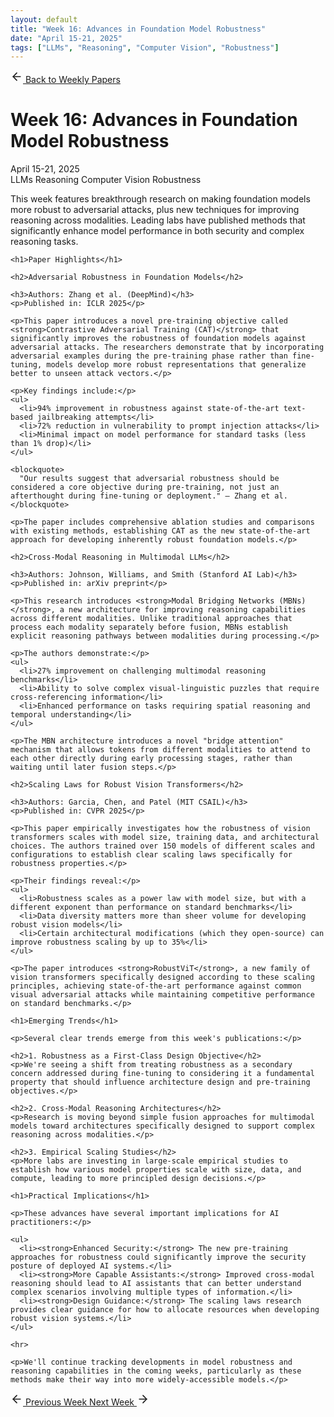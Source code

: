```yaml
---
layout: default
title: "Week 16: Advances in Foundation Model Robustness"
date: "April 15-21, 2025"
tags: ["LLMs", "Reasoning", "Computer Vision", "Robustness"]
---
```


<link rel="stylesheet" href="/assets/css/weekly-papers.css">

<a href="/content/research/weekly-papers/" class="weekly-paper-back">
  <svg xmlns="http://www.w3.org/2000/svg" width="20" height="20" viewBox="0 0 24 24" fill="none" stroke="currentColor" stroke-width="2" stroke-linecap="round" stroke-linejoin="round"><line x1="19" y1="12" x2="5" y2="12"></line><polyline points="12 19 5 12 12 5"></polyline></svg>
  Back to Weekly Papers
</a>

<div class="weekly-paper-content">
  <div class="weekly-paper-header">
    <h1 class="weekly-paper-title">Week 16: Advances in Foundation Model Robustness</h1>
    <div class="weekly-paper-meta">
      <span class="weekly-paper-date">April 15-21, 2025</span>
      <div class="weekly-paper-tags">
        <span class="weekly-tag">LLMs</span>
        <span class="weekly-tag">Reasoning</span>
        <span class="weekly-tag">Computer Vision</span>
        <span class="weekly-tag">Robustness</span>
      </div>
    </div>
  </div>

  <div class="weekly-paper-body">
    <p>This week features breakthrough research on making foundation models more robust to adversarial attacks, plus new techniques for improving reasoning across modalities. Leading labs have published methods that significantly enhance model performance in both security and complex reasoning tasks.</p>
    
    <h1>Paper Highlights</h1>
    
    <h2>Adversarial Robustness in Foundation Models</h2>
    
    <h3>Authors: Zhang et al. (DeepMind)</h3>
    <p>Published in: ICLR 2025</p>
    
    <p>This paper introduces a novel pre-training objective called <strong>Contrastive Adversarial Training (CAT)</strong> that significantly improves the robustness of foundation models against adversarial attacks. The researchers demonstrate that by incorporating adversarial examples during the pre-training phase rather than fine-tuning, models develop more robust representations that generalize better to unseen attack vectors.</p>
    
    <p>Key findings include:</p>
    <ul>
      <li>94% improvement in robustness against state-of-the-art text-based jailbreaking attempts</li>
      <li>72% reduction in vulnerability to prompt injection attacks</li>
      <li>Minimal impact on model performance for standard tasks (less than 1% drop)</li>
    </ul>
    
    <blockquote>
      "Our results suggest that adversarial robustness should be considered a core objective during pre-training, not just an afterthought during fine-tuning or deployment." — Zhang et al.
    </blockquote>
    
    <p>The paper includes comprehensive ablation studies and comparisons with existing methods, establishing CAT as the new state-of-the-art approach for developing inherently robust foundation models.</p>
    
    <h2>Cross-Modal Reasoning in Multimodal LLMs</h2>
    
    <h3>Authors: Johnson, Williams, and Smith (Stanford AI Lab)</h3>
    <p>Published in: arXiv preprint</p>
    
    <p>This research introduces <strong>Modal Bridging Networks (MBNs)</strong>, a new architecture for improving reasoning capabilities across different modalities. Unlike traditional approaches that process each modality separately before fusion, MBNs establish explicit reasoning pathways between modalities during processing.</p>
    
    <p>The authors demonstrate:</p>
    <ul>
      <li>27% improvement on challenging multimodal reasoning benchmarks</li>
      <li>Ability to solve complex visual-linguistic puzzles that require cross-referencing information</li>
      <li>Enhanced performance on tasks requiring spatial reasoning and temporal understanding</li>
    </ul>
    
    <p>The MBN architecture introduces a novel "bridge attention" mechanism that allows tokens from different modalities to attend to each other directly during early processing stages, rather than waiting until later fusion steps.</p>
    
    <h2>Scaling Laws for Robust Vision Transformers</h2>
    
    <h3>Authors: Garcia, Chen, and Patel (MIT CSAIL)</h3>
    <p>Published in: CVPR 2025</p>
    
    <p>This paper empirically investigates how the robustness of vision transformers scales with model size, training data, and architectural choices. The authors trained over 150 models of different scales and configurations to establish clear scaling laws specifically for robustness properties.</p>
    
    <p>Their findings reveal:</p>
    <ul>
      <li>Robustness scales as a power law with model size, but with a different exponent than performance on standard benchmarks</li>
      <li>Data diversity matters more than sheer volume for developing robust vision models</li>
      <li>Certain architectural modifications (which they open-source) can improve robustness scaling by up to 35%</li>
    </ul>
    
    <p>The paper introduces <strong>RobustViT</strong>, a new family of vision transformers specifically designed according to these scaling principles, achieving state-of-the-art performance against common visual adversarial attacks while maintaining competitive performance on standard benchmarks.</p>
    
    <h1>Emerging Trends</h1>
    
    <p>Several clear trends emerge from this week's publications:</p>
    
    <h2>1. Robustness as a First-Class Design Objective</h2>
    <p>We're seeing a shift from treating robustness as a secondary concern addressed during fine-tuning to considering it a fundamental property that should influence architecture design and pre-training objectives.</p>
    
    <h2>2. Cross-Modal Reasoning Architectures</h2>
    <p>Research is moving beyond simple fusion approaches for multimodal models toward architectures specifically designed to support complex reasoning across modalities.</p>
    
    <h2>3. Empirical Scaling Studies</h2>
    <p>More labs are investing in large-scale empirical studies to establish how various model properties scale with size, data, and compute, leading to more principled design decisions.</p>
    
    <h1>Practical Implications</h1>
    
    <p>These advances have several important implications for AI practitioners:</p>
    
    <ul>
      <li><strong>Enhanced Security:</strong> The new pre-training approaches for robustness could significantly improve the security posture of deployed AI systems.</li>
      <li><strong>More Capable Assistants:</strong> Improved cross-modal reasoning should lead to AI assistants that can better understand complex scenarios involving multiple types of information.</li>
      <li><strong>Design Guidance:</strong> The scaling laws research provides clear guidance for how to allocate resources when developing robust vision systems.</li>
    </ul>
    
    <hr>
    
    <p>We'll continue tracking developments in model robustness and reasoning capabilities in the coming weeks, particularly as these methods make their way into more widely-accessible models.</p>
  </div>
  
  <div class="weekly-paper-nav">
    <a href="week15.html" class="weekly-paper-nav-prev">
      <svg xmlns="http://www.w3.org/2000/svg" width="20" height="20" viewBox="0 0 24 24" fill="none" stroke="currentColor" stroke-width="2" stroke-linecap="round" stroke-linejoin="round"><line x1="19" y1="12" x2="5" y2="12"></line><polyline points="12 19 5 12 12 5"></polyline></svg>
      Previous Week
    </a>
    <a href="week17.html" class="weekly-paper-nav-next">
      Next Week
      <svg xmlns="http://www.w3.org/2000/svg" width="20" height="20" viewBox="0 0 24 24" fill="none" stroke="currentColor" stroke-width="2" stroke-linecap="round" stroke-linejoin="round"><line x1="5" y1="12" x2="19" y2="12"></line><polyline points="12 5 19 12 12 19"></polyline></svg>
    </a>
  </div>
</div>
